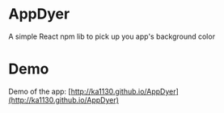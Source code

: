 # AppDyer
A simple React npm lib to pick up you app's background color

# Demo
Demo of the app: [http://ka1130.github.io/AppDyer](http://ka1130.github.io/AppDyer)
